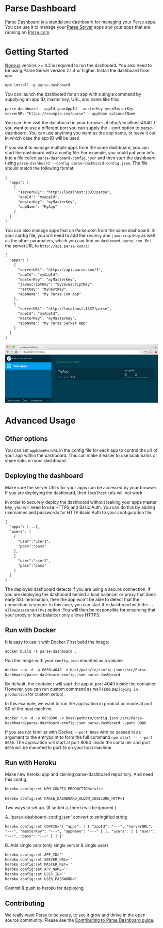 # Parse Dashboard

Parse Dashboard is a standalone dashboard for managing your Parse apps. You can use it to manage your [Parse Server](https://github.com/ParsePlatform/parse-server) apps and your apps that are running on [Parse.com](https://Parse.com).

# Getting Started

[Node.js](https://nodejs.org) version >= 4.3 is required to run the dashboard. You also need to be using Parse Server version 2.1.4 or higher. Install the dashboard from `npm`.

```
npm install -g parse-dashboard
```

You can launch the dashboard for an app with a single command by supplying an app ID, master key, URL, and name like this:

```
parse-dashboard --appId yourAppId --masterKey yourMasterKey --serverURL "https://example.com/parse" --appName optionalName
```

You can then visit the dashboard in your browser at http://localhost:4040. If you want to use a different port you can supply the --port option to parse-dashboard. You can use anything you want as the app name, or leave it out in which case the app ID will be used.

If you want to manage multiple apps from the same dashboard, you can start the dashboard with a config file. For example, you could put your info into a file called `parse-dashboard-config.json` and then start the dashboard using `parse-dashboard --config parse-dashboard-config.json`. The file should match the following format:

```
{
  "apps": [
    {
      "serverURL": "http://localhost:1337/parse",
      "appId": "myAppId",
      "masterKey": "myMasterKey",
      "appName": "MyApp"
    }
  ]
}
```

You can also manage apps that on Parse.com from the same dashboard. In your config file, you will need to add the `restKey` and `javascriptKey` as well as the other paramaters, which you can find on `dashboard.parse.com`. Set the serverURL to `http://api.parse.com/1`:

```
{
  "apps": [
    {
      "serverURL": "https://api.parse.com/1",
      "appId": "myAppId",
      "masterKey": "myMasterKey",
      "javascriptKey": "myJavascriptKey",
      "restKey": "myRestKey",
      "appName": "My Parse.Com App"
    },
    {
      "serverURL": "http://localhost:1337/parse",
      "appId": "myAppId",
      "masterKey": "myMasterKey",
      "appName": "My Parse Server App"
    }
  ]
}
```

![Parse Dashboard](.github/dash-shot.png)

# Advanced Usage

## Other options

You can set `appNameForURL` in the config file for each app to control the url of your app within the dashboard. This can make it easier to use bookmarks or share links on your dashboard.

## Deploying the dashboard

Make sure the server URLs for your apps can be accessed by your browser. If you are deploying the dashboard, then `localhost` urls will not work.

In order to securely deploy the dashboard without leaking your apps master key, you will need to use HTTPS and Basic Auth. You can do this by adding usernames and passwords for HTTP Basic Auth to your configuration file.
```
{
  "apps": [...],
  "users": [
    {
      "user":"user1",
      "pass":"pass"
    },
    {
      "user":"user2",
      "pass":"pass"
    }
  ]
}
```

The deployed dashboard detects if you are using a secure connection. If you are deploying the dashboard behind a load balancer or proxy that does early SSL termination, then the app won't be able to detect that the connection is secure. In this case, you can start the dashboard with the `--allowInsecureHTTP=1` option. You will then be responsible for ensureing that your proxy or load balancer only allows HTTPS.

## Run with Docker

It is easy to use it with Docker. First build the image:

```
docker build -t parse-dashboard .
```

Run the image with your ``config.json`` mounted as a volume

```
docker run -d -p 8080:4040 -v host/path/to/config.json:/src/Parse-Dashboard/parse-dashboard-config.json parse-dashboard
```

By default, the container will start the app at port 4040 inside the container. However, you can run custom command as well (see ``Deploying in production`` for custom setup).

In this example, we want to run the application in production mode at port 80 of the host machine.

```
docker run -d -p 80:8080 -v host/path/to/config.json:/src/Parse-Dashboard/parse-dashboard-config.json parse-dashboard --port 8080
```

If you are not familiar with Docker, ``--port 8080`` with be passed in as argument to the entrypoint to form the full command ``npm start -- --port 8080``. The application will start at port 8080 inside the container and port ``8080`` will be mounted to port ``80`` on your host machine.

## Run with Heroku

Make new heroku app and cloning parse-dashboard repository.
And need this config.

```
heroku config:set NPM_CONFIG_PRODUCTION=false

heroku config:set PARSE_DASHBOARD_ALLOW_INSECURE_HTTP=1
```

Two ways to set up. (If setted a, then b will be ignored.)

A. 'parse-dashboard-config.json' convert to stringified string

```
heroku config:set CONFIG='{ "apps": [ { "appId": "---", "serverURL": "---", "masterKey": "---", "appName": "---" } ], "users": [ { "user": "---", "pass": "---" } ] }'
```

B. Add single vars (only single server & single user)

```
heroku config:set APP_ID=''
heroku config:set SERVER_URL=''
heroku config:set MASTER_KEY=''
heroku config:set APP_NAME=''
heroku config:set USER_ID=''
heroku config:set USER_PASSWORD=''
```

Commit & push to heroku for deploying.

## Contributing

We really want Parse to be yours, to see it grow and thrive in the open source community. Please see the [Contributing to Parse Dashboard guide](CONTRIBUTING.md).
